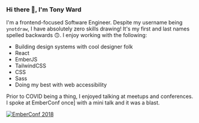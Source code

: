 ### Hi there 👋, I'm Tony Ward

I'm a frontend-focused Software Engineer. Despite my username being `ynotdraw`, I have absolutely zero skills drawing! It's my first and last names spelled backwards 🙃.  I enjoy working with the following:

- Building design systems with cool designer folk
- React
- EmberJS
- TailwindCSS
- CSS
- Sass
- Doing my best with web accessibility

Prior to COVID being a thing, I enjoyed talking at meetups and conferences.  I spoke at EmberConf once] with a mini talk and it was a blast.

[![EmberConf 2018](https://img.youtube.com/vi/4fI72aZl_N8/maxresdefault.jpg)](https://www.youtube.com/embed/4fI72aZl_N8)


<!--
**ynotdraw/ynotdraw** is a ✨ _special_ ✨ repository because its `README.md` (this file) appears on your GitHub profile.

Here are some ideas to get you started:

- 🔭 I’m currently working on ...
- 🌱 I’m currently learning ...
- 👯 I’m looking to collaborate on ...
- 🤔 I’m looking for help with ...
- 💬 Ask me about ...
- 📫 How to reach me: ...
- 😄 Pronouns: ...
- ⚡ Fun fact: ...
-->

